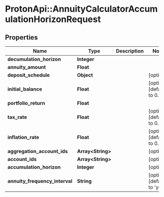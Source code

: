 # ProtonApi::AnnuityCalculatorAccumulationHorizonRequest

## Properties
Name | Type | Description | Notes
------------ | ------------- | ------------- | -------------
**decumulation_horizon** | **Integer** |  | 
**annuity_amount** | **Float** |  | 
**deposit_schedule** | **Object** |  | [optional] 
**initial_balance** | **Float** |  | [optional] [default to 0.0]
**portfolio_return** | **Float** |  | 
**tax_rate** | **Float** |  | [optional] [default to 0.0]
**inflation_rate** | **Float** |  | [optional] [default to 0.0]
**aggregation_account_ids** | **Array&lt;String&gt;** |  | [optional] 
**account_ids** | **Array&lt;String&gt;** |  | [optional] 
**accumulation_horizon** | **Integer** |  | [optional] 
**annuity_frequency_interval** | **String** |  | [optional] [default to &#39;year&#39;]


